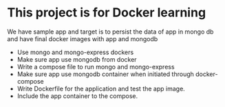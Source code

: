 # This project is for Docker learning

We have sample app and target is to persist the data of app in mongo db and have final docker images with app and mongodb

+ Use mongo and mongo-express dockers
+ Make sure app use mongodb from docker
+ Write a compose file to run mongo and mongo-express
+ Make sure app use mongodb container when initiated through docker-compose
+ Write Dockerfile for the application and test the app image.
+ Include the app container to the compose.